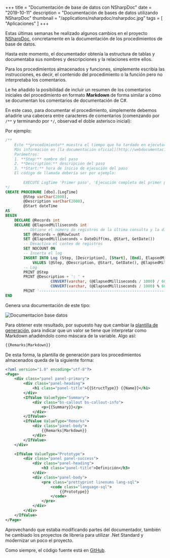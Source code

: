 +++
title = "Documentación de base de datos con NSharpDoc"
date = "2019-10-11"
description = "Documentación de bases de datos utilizando NSharpDoc"
thumbnail = "/applications/nsharpdoc/nsharpdoc.jpg"
tags = [ "Aplicaciones" ]
+++

Estas últimas semanas he realizado algunos cambios en el proyecto [NSharpDoc](/blog/applications/nsharpdoc/nsharpdoc),
concretamente en la documentación de los procedimientos de base de datos.

Hasta este momento, el documentador obtenía la estructura de tablas y documentaba sus nombres y descripciones y la relaciones
entre ellos.

Para los procedimientos almacenados y funciones, simplemente escribía las instrucciones, es decir, el contenido del procedimiento
o la función pero no interpretaba los comentarios.

Le he añadido la posibilidad de incluir un resumen de los comentarios iniciales del procedimiento en formato **Markdown**
de forma similar a cómo se documentan los comentarios de documentación de C#.

En este caso, para documentar el procedimiento, simplemente debemos añadirle una cabecera entre caracteres de comentarios (comenzando
por `/**` y terminando por `*/`, observad el doble asterisco inicial):

Por ejemplo:

```SQL
/**
	Este **procedimiento** muestra el tiempo que ha tardado en ejecutar una consulta o un script
	Más información en [la documentación oficial](http://webdocumentacion/logtime)
	Parámetros:
	1. **Step:** nombre del paso
	2. **Description:** descripción del paso
	3. **Start:** hora de inicio de ejecución del paso
	El código de llamada debería ser por ejemplo: 
	
		EXECUTE LogTime 'Primer paso', 'Ejecución completa del primer paso', GetDate()
*/
CREATE PROCEDURE [dbo].[LogTime]
		@Step varChar(2000),
		@Description varChar(2000),
		@Start dateTime
AS
BEGIN
	DECLARE @Records int
	DECLARE @ElapsedMilliseconds int
		-- Obtiene el número de registros de la última consulta y la diferencia en milisegundos
		SET @Records = @@RowCount
		SET @ElapsedMilliseconds = DateDiff(ms, @Start, GetDate())
		-- Desactiva el conteo de registros
		SET NOCOUNT ON
		-- Inserta el log
		INSERT INTO Log (Step, [Description], [Start], [End], ElapsedMilliseconds, Records)
			VALUES (@Step, @Description, @Start, GetDate(), @ElapsedMilliseconds, @Records)
		-- Log
		PRINT @Step
		PRINT @Description + ': ' + 
					CONVERT(varchar, (@ElapsedMilliseconds / 1000) / 60) + ':' + 
					CONVERT(varchar, (@ElapsedMilliseconds / 1000) % 60)
		PRINT '------------------------------------------------------------------------------'
END
```

Genera una documentación de este tipo:

![Documentacion base datos](/blog/applications/nsharpdoc/documentacion-base-datos/documentacion-base-datos.jpg "Documentacion base datos")

Para obtener este resultado, por supuesto hay que cambiar la 
[plantilla de generación](/blog/applications/nsharpdoc/plantillas-de-nsharpdoc/plantillas-de-nsharpdoc), para indicar que un valor se
tiene que interpretar como Markdown añadiéndolo como máscara de la variable. Algo así:
	
```XML
{{Remarks|Markdown}}
```
	
De esta forma, la plantilla de generación para los procedimientos almacenados queda de la siguiente forma:

```XML
<?xml version="1.0" encoding="utf-8"?>
<Page>
	<div class="panel panel-primary">
		<div class="panel-heading">
			<h1 class="panel-title">{{StructType}} {{Name}}</h1>
		</div>
		<IfValue ValueType="Summary">
			<div class="bs-callout bs-callout-info">
				<p>{{Summary}}</p>
			</div>
		</IfValue>
		<IfValue ValueType="Remarks">
			<div class="panel-body">
				{{Remarks|Markdown}}
			</div>
		</IfValue>
	</div>

	<IfValue ValueType="Prototype">
		<div class="panel panel-success">
			<div class="panel-heading">
				<h3 class="panel-title">Definición</h3>
			</div>
			<div class="panel-body">
				<pre class="prettyprint linenums lang-sql">
					<code class="language-sql">
						{{Prototype}}
					</code>
				</pre>
			</div>
		</div>
	</IfValue>
</Page>
```

Aprovechando que estaba modificando partes del documentador, también he cambiado los proyectos de librería para utilizar
.Net Standard y modernizar un poco el proyecto.
	
Como siempre, el código fuente está en [GitHub](https://github.com/jbautistam/NSharpDoc).
